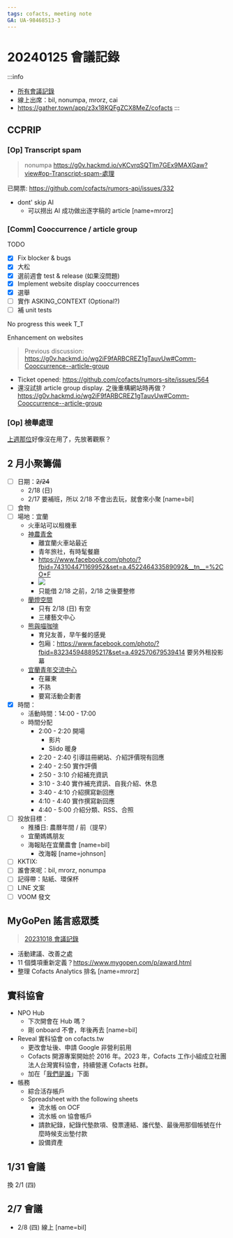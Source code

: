 ```yaml
---
tags: cofacts, meeting note
GA: UA-98468513-3
---
```


20240125 會議記錄
=====

:::info
- [所有會議記錄](https://g0v.hackmd.io/@mrorz/cofacts-meeting-notes/)
- 線上出席：bil, nonumpa, mrorz, cai
- https://gather.town/app/z3x18KQFgZCX8MeZ/cofacts
:::

## CCPRIP

### [Op] Transcript spam
> nonumpa
> https://g0v.hackmd.io/vKCvrqSQTlm7GEx9MAXGaw?view#op-Transcript-spam-處理

已開票: https://github.com/cofacts/rumors-api/issues/332
- dont' skip AI
  - 可以撈出 AI 成功做出逐字稿的 article [name=mrorz]

### [Comm] Cooccurrence / article group

TODO

- [x] Fix blocker & bugs
- [x] 大松
- [x] 選前週會 test & release (如果沒問題)
- [x] Implement website display cooccurrences
- [x] 選舉
- [ ] 實作 ASKING_CONTEXT (Optional?)
- [ ] 補 unit tests

No progress this week T_T

Enhancement on websites

> Previous discussion: https://g0v.hackmd.io/wg2iF9fARBCREZ1gTauvUw#Comm-Cooccurrence--article-group

- Ticket opened: https://github.com/cofacts/rumors-site/issues/564
- 還沒試排 article group display. 之後重構網站時再做？ https://g0v.hackmd.io/wg2iF9fARBCREZ1gTauvUw#Comm-Cooccurrence--article-group

### [Op] 檢舉處理

[上週那位](https://g0v.hackmd.io/wg2iF9fARBCREZ1gTauvUw?both#Op-%E6%AA%A2%E8%88%89%E8%99%95%E7%90%86)好像沒在用了，先放著觀察？

## 2 月小聚籌備

- [ ] 日期：~~2/24~~
    - 2/18 (日)
    - 2/17 要補班，所以 2/18 不會出去玩，就會來小聚 [name=bil]
- [ ] 食物
- [ ] 場地：宜蘭
    - 火車站可以租機車
    - [神農青舍](https://www.facebook.com/snvillage/?locale=zh_TW)
      - 離宜蘭火車站最近
      - 青年旅社，有時髦餐廳
      - https://www.facebook.com/photo/?fbid=743104471169952&set=a.452246433589092&__tn__=%2CO*F
      - ![](https://s3-ap-northeast-1.amazonaws.com/g0v-hackmd-images/uploads/upload_04a160e543b96369bf79fbe6b38b9c05.png)
      - 只能借 2/18 之前，2/18 之後要整修
    - [蘭燈空間](https://linteng.org.tw/lanternspace/) 
      - 只有 2/18 (日) 有空
      - 三樓藝文中心 
    - [熊與喵咖啡](https://www.facebook.com/bearandcatcoffee)
      - 育兒友善，早午餐的感覺
      - 包廂：https://www.facebook.com/photo/?fbid=832345948895217&set=a.492570679539414 要另外租投影幕
    - [宜蘭青年交流中心](https://yyh.e-land.gov.tw/bookthespace)
      - 在羅東
      - 不熟
      - 要寫活動企劃書
- [x] 時間：
	- 活動時間：14:00 - 17:00
	- 時間分配
        - 2:00 - 2:20 開場
            - 影片
            - Slido 暖身
        - 2:20 - 2:40 引導註冊網站、介紹評價現有回應
        - 2:40 - 2:50 實作評價
        - 2:50 - 3:10 介紹補充資訊
        - 3:10 - 3:40 實作補充資訊、自我介紹、休息
        - 3:40 - 4:10 介紹撰寫新回應
        - 4:10 - 4:40 實作撰寫新回應
        - 4:40 - 5:00 介紹分類、RSS、合照
- [ ] 投放目標：
  - 推播日: 農曆年間 / 前（提早）
  - 宜蘭媽媽朋友
  - 海報貼在宜蘭農會 [name=bil]
    - 改海報 [name=johnson]
- [ ] KKTIX:
- [ ] 誰會來呢：bil, mrorz, nonumpa
- [ ] 記得帶：貼紙、環保杯
- [ ] LINE 文案
- [ ] VOOM 發文

## MyGoPen 謠言惑眾獎

> [20231018 會議記錄](https://g0v.hackmd.io/v4taAFAtRt6EOMGGMa7Btw#%E4%B8%80%E8%B5%B7%E8%BE%A6%E8%AC%A0%E8%A8%80%E6%83%91%E7%9C%BE%E7%8D%8E)

- 活動建議、改善之處
- 11 個獎項重新定義？https://www.mygopen.com/p/award.html
- 整理 Cofacts Analytics 排名 [name=mrorz]

## 實科協會

- NPO Hub
    - 下次開會在 Hub 嗎？
    - 剛 onboard 不會，年後再去 [name=bil]
- Reveal 實科協會 on cofacts.tw
    - 更改會址後、申請 Google 非營利前用
    - Cofacts 開源專案開始於 2016 年。2023 年，Cofacts 工作小組成立社團法人台灣實科協會，持續營運 Cofacts 社群。
    - 加在「[我們是誰](https://cofacts.tw/about)」下面
- 帳務
    - 綜合活存帳戶
    - Spreadsheet with the following sheets
        - 流水帳 on OCF
        - 流水帳 on 協會帳戶
        - 請款紀錄，紀錄代墊款項、發票連結、誰代墊、最後用那個帳號在什麼時候支出墊付款
        - 設備資產

## 1/31 會議
換 2/1 (四)

## 2/7 會議
- 2/8 (四) 線上 [name=bil]

